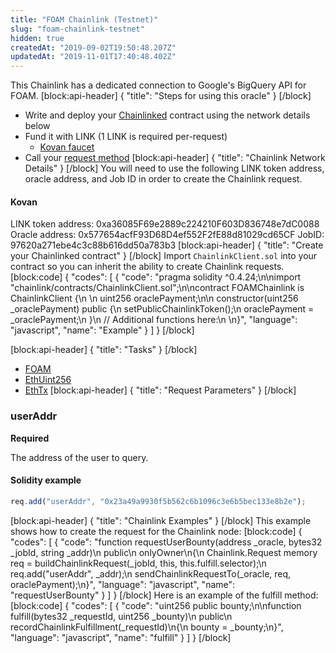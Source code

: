 ```yaml
---
title: "FOAM Chainlink (Testnet)"
slug: "foam-chainlink-testnet"
hidden: true
createdAt: "2019-09-02T19:50:48.207Z"
updatedAt: "2019-11-01T17:40:48.402Z"
---
```

This Chainlink has a dedicated connection to Google's BigQuery API for FOAM.
[block:api-header]
{
  "title": "Steps for using this oracle"
}
[/block]
- Write and deploy your [Chainlinked](doc:create-a-chainlinked-project)  contract using the network details below
- Fund it with LINK (1 LINK is required per-request)
  - <a href="https://kovan.chain.link/" target="_blank">Kovan faucet</a>
- Call your [request method](#section-chainlink-examples) 
[block:api-header]
{
  "title": "Chainlink Network Details"
}
[/block]
You will need to use the following LINK token address, oracle address, and Job ID in order to create the Chainlink request.

#### Kovan
LINK token address: 0xa36085F69e2889c224210F603D836748e7dC0088
Oracle address: 0x577654acfF93D68D4ef552F2fE88d81029cd65CF
JobID: 97620a271ebe4c3c88b616dd50a783b3
[block:api-header]
{
  "title": "Create your Chainlinked contract"
}
[/block]
Import `ChainlinkClient.sol` into your contract so you can inherit the ability to create Chainlink requests.
[block:code]
{
  "codes": [
    {
      "code": "pragma solidity ^0.4.24;\n\nimport \"chainlink/contracts/ChainlinkClient.sol\";\n\ncontract FOAMChainlink is ChainlinkClient {\n  \n  uint256 oraclePayment;\n\n  constructor(uint256 _oraclePayment) public {\n    setPublicChainlinkToken();\n    oraclePayment = _oraclePayment;\n  }\n  // Additional functions here:\n  \n}",
      "language": "javascript",
      "name": "Example"
    }
  ]
}
[/block]

[block:api-header]
{
  "title": "Tasks"
}
[/block]
- [FOAM](doc:external-adapters)
- [EthUint256](doc:adapters#section-ethuint256)
- [EthTx](doc:adapters#section-ethtx)
[block:api-header]
{
  "title": "Request Parameters"
}
[/block]
### userAddr

**Required**

The address of the user to query.

#### Solidity example

```javascript
req.add("userAddr", "0x23a49a9930f5b562c6b1096c3e6b5bec133e8b2e");
```
[block:api-header]
{
  "title": "Chainlink Examples"
}
[/block]
This example shows how to create the request for the Chainlink node:
[block:code]
{
  "codes": [
    {
      "code": "function requestUserBounty(address _oracle, bytes32 _jobId, string _addr)\n  public\n  onlyOwner\n{\n  Chainlink.Request memory req = buildChainlinkRequest(_jobId, this, this.fulfill.selector);\n  req.add(\"userAddr\", _addr);\n  sendChainlinkRequestTo(_oracle, req, oraclePayment);\n}",
      "language": "javascript",
      "name": "requestUserBounty"
    }
  ]
}
[/block]
Here is an example of the fulfill method:
[block:code]
{
  "codes": [
    {
      "code": "uint256 public bounty;\n\nfunction fulfill(bytes32 _requestId, uint256 _bounty)\n  public\n  recordChainlinkFulfillment(_requestId)\n{\n  bounty = _bounty;\n}",
      "language": "javascript",
      "name": "fulfill"
    }
  ]
}
[/block]